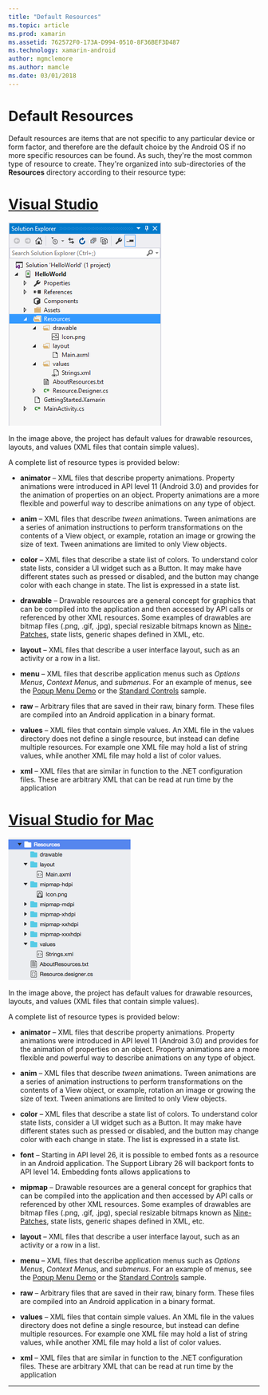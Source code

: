 ```yaml
---
title: "Default Resources"
ms.topic: article
ms.prod: xamarin
ms.assetid: 762572F0-173A-D994-0510-8F36BEF3D487
ms.technology: xamarin-android
author: mgmclemore
ms.author: mamcle
ms.date: 03/01/2018
---
```


# Default Resources

Default resources are items that are not specific to any particular
device or form factor, and therefore are the default choice by the
Android OS if no more specific resources can be found. As such, they're
the most common type of resource to create. They're organized into
sub-directories of the **Resources** directory according to their
resource type:

# [Visual Studio](#tab/vswin)

![Default resource files](default-resources-images/01-resource-files-vs.png)

In the image above, the project has default values for drawable resources,
layouts, and values (XML files that contain simple values).

A complete list of resource types is provided below:

-  **animator** &ndash; XML files that describe property animations.
   Property animations were introduced in API level 11 (Android 3.0)
   and provides for the animation of properties on an object. Property
   animations are a more flexible and powerful way to describe
   animations on any type of object.

-  **anim** &ndash; XML files that describe *tween* animations. Tween
   animations are a series of animation instructions to perform
   transformations on the contents of a View object, or example,
   rotation an image or growing the size of text. Tween animations are
   limited to only View objects.

-  **color** &ndash; XML files that describe a state list of colors. To
   understand color state lists, consider a UI widget such as a Button.
   It may make have different states such as pressed or disabled, and
   the button may change color with each change in state. The list is
   expressed in a state list.

-  **drawable** &ndash; Drawable resources are a general
   concept for graphics that can be compiled into the application and
   then accessed by API calls or referenced by other XML resources.
   Some examples of drawables are bitmap files (.png, .gif, .jpg),
   special resizable bitmaps known as
   [Nine-Patches](https://developer.android.com/guide/topics/graphics/2d-graphics.html#nine-patch),
   state lists, generic shapes defined in XML, etc.
 
-  **layout** &ndash; XML files that describe a user interface layout,
   such as an activity or a row in a list.

-  **menu** &ndash; XML files that describe application menus such as
   *Options Menus*, *Context Menus*, and *submenus*. For an example of
   menus, see the
   [Popup Menu Demo](https://developer.xamarin.com/samples/monodroid/PopupMenuDemo/) or the
   [Standard Controls](https://developer.xamarin.com/samples/mobile/StandardControls/) sample.

-  **raw** &ndash; Arbitrary files that are saved in their raw, binary
   form. These files are compiled into an Android application in a
   binary format.

-  **values** &ndash; XML files that contain simple values. An XML file
   in the values directory does not define a single resource, but
   instead can define multiple resources. For example one XML file may
   hold a list of string values, while another XML file may hold a list
   of color values.

-  **xml** &ndash; XML files that are similar in function to the .NET
   configuration files. These are arbitrary XML that can be read at run
   time by the application


# [Visual Studio for Mac](#tab/vsmac)

![Default resource files](default-resources-images/01-resource-files-xs.png)

In the image above, the project has default values for drawable resources,
layouts, and values (XML files that contain simple values).

A complete list of resource types is provided below:

-  **animator** &ndash; XML files that describe property animations.
   Property animations were introduced in API level 11 (Android 3.0)
   and provides for the animation of properties on an object. Property
   animations are a more flexible and powerful way to describe
   animations on any type of object.

-  **anim** &ndash; XML files that describe *tween* animations. Tween
   animations are a series of animation instructions to perform
   transformations on the contents of a View object, or example,
   rotation an image or growing the size of text. Tween animations are
   limited to only View objects.

-  **color** &ndash; XML files that describe a state list of colors. To
   understand color state lists, consider a UI widget such as a Button.
   It may make have different states such as pressed or disabled, and
   the button may change color with each change in state. The list is
   expressed in a state list.

-  **font** &ndash; Starting in API level 26, it is possible to embed
   fonts as a resource in an Android application. The Support Library
   26 will backport fonts to API level 14. Embedding fonts allows
   applications to

-  **mipmap** &ndash; Drawable resources are a general
   concept for graphics that can be compiled into the application and
   then accessed by API calls or referenced by other XML resources.
   Some examples of drawables are bitmap files (.png, .gif, .jpg),
   special resizable bitmaps known as
   [Nine-Patches](https://developer.android.com/guide/topics/graphics/2d-graphics.html#nine-patch),
   state lists, generic shapes defined in XML, etc.

-  **layout** &ndash; XML files that describe a user interface layout,
   such as an activity or a row in a list.

-  **menu** &ndash; XML files that describe application menus such as
   *Options Menus*, *Context Menus*, and *submenus*. For an example of
   menus, see the
   [Popup Menu Demo](https://developer.xamarin.com/samples/monodroid/PopupMenuDemo/) or the
   [Standard Controls](https://developer.xamarin.com/samples/mobile/StandardControls/) sample.

-  **raw** &ndash; Arbitrary files that are saved in their raw, binary
   form. These files are compiled into an Android application in a
   binary format.

-  **values** &ndash; XML files that contain simple values. An XML file
   in the values directory does not define a single resource, but
   instead can define multiple resources. For example one XML file may
   hold a list of string values, while another XML file may hold a list
   of color values.

-  **xml** &ndash; XML files that are similar in function to the .NET
   configuration files. These are arbitrary XML that can be read at run
   time by the application

-----
